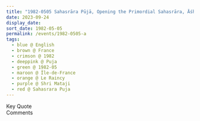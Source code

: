 ```yaml
---
title: "1982-0505 Sahasrāra Pūjā, Opening the Primordial Sahasrāra, Āśhram, 9, Allée Du Rocher, Le Raincy (13 kms E of Paris), Île-de-France, France"
date: 2023-09-24
display_date: 
sort_date: 1982-05-05
permalink: /events/1982-0505-a
tags:
  - blue @ English
  - brown @ France
  - crimson @ 1982
  - deeppink @ Puja
  - green @ 1982-05
  - maroon @ Île-de-France
  - orange @ Le Raincy
  - purple @ Shri Mataji
  - red @ Sahasrara Puja
---
```


<wave-list>
  <list-title color="green" width="75">Key Quote</list-title>
  <list-item color="BlanchedAlmond"  width="200"></list-item>
  <list-item color="Lavender"></list-item>
  <list-item color="BlanchedAlmond"></list-item>
</wave-list>

<br>

<wave-list>
  <list-title color="green" width="75">Comments</list-title>
  <list-item color="BlanchedAlmond"  width="200"></list-item>
  <list-item color="Lavender"></list-item>
  <list-item color="BlanchedAlmond"></list-item>
</wave-list>